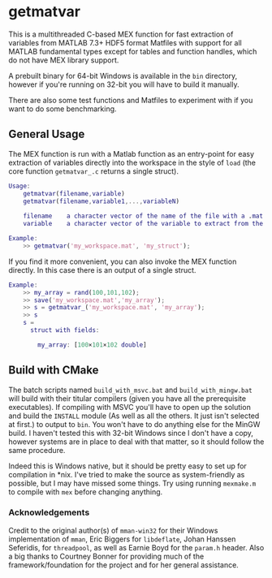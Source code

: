 # getmatvar

This is a multithreaded C-based MEX function for fast extraction of variables from MATLAB 7.3+ HDF5 format Matfiles with support for all MATLAB fundamental types except for tables and function handles, which do not have MEX library support.

A prebuilt binary for 64-bit Windows is available in the `bin` directory, however if you're running on 32-bit you will have to build it manually.

There are also some test functions and Matfiles to experiment with if you want to do some benchmarking.

## General Usage
The MEX function is run with a Matlab function as an entry-point for easy extraction of variables directly into the workspace in the style of `load` (the core function `getmatvar_.c` returns a single struct).

```matlab
Usage:  
	getmatvar(filename,variable)
	getmatvar(filename,variable1,...,variableN)
		
	filename	a character vector of the name of the file with a .mat extension
	variable	a character vector of the variable to extract from the file

Example:
	>> getmatvar('my_workspace.mat', 'my_struct');
```

If you find it more convenient, you can also invoke the MEX function directly. In this case there is an output of a single struct.

```matlab
Example:
	>> my_array = rand(100,101,102);
	>> save('my_workspace.mat','my_array');
	>> s = getmatvar_('my_workspace.mat', 'my_array');
	>> s
	s = 
  	  struct with fields:

	    my_array: [100×101×102 double]

```

## Build with CMake

The batch scripts named `build_with_msvc.bat` and `build_with_mingw.bat` will build with their titular compilers (given you have all the prerequisite executables). If compiling with MSVC you'll have to open up the solution and build the `INSTALL` module (As well as all the others. It just isn't selected at first.) to output to `bin`. You won't have to do anything else for the MinGW build. I haven't tested this with 32-bit Windows since I don't have a copy, however systems are in place to deal with that matter, so it should follow the same procedure.

Indeed this is Windows native, but it should be pretty easy to set up for compilation in *nix. I've tried to make the source as system-friendly as possible, but I may have missed some things. Try using running `mexmake.m` to compile with `mex` before changing anything. 

### Acknowledgements

Credit to the original author(s) of `mman-win32` for their Windows implementation of `mman`, Eric Biggers for `libdeflate`, Johan Hanssen Seferidis, for `threadpool`, as well as Earnie Boyd for the `param.h` header. Also a big thanks to Courtney Bonner for providing much of the framework/foundation for the project and for her general assistance.